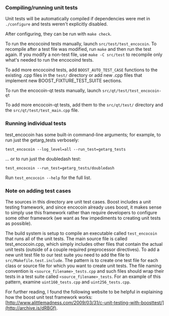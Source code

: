 ### Compiling/running unit tests

Unit tests will be automatically compiled if dependencies were met in `./configure`
and tests weren't explicitly disabled.

After configuring, they can be run with `make check`.

To run the encocoind tests manually, launch `src/test/test_encocoin`. To recompile
after a test file was modified, run `make` and then run the test again. If you
modify a non-test file, use `make -C src/test` to recompile only what's needed
to run the encocoind tests.

To add more encocoind tests, add `BOOST_AUTO_TEST_CASE` functions to the existing
.cpp files in the `test/` directory or add new .cpp files that
implement new BOOST_FIXTURE_TEST_SUITE sections.

To run the encocoin-qt tests manually, launch `src/qt/test/test_encocoin-qt`

To add more encocoin-qt tests, add them to the `src/qt/test/` directory and
the `src/qt/test/test_main.cpp` file.

### Running individual tests

test_encocoin has some built-in command-line arguments; for
example, to run just the getarg_tests verbosely:

    test_encocoin --log_level=all --run_test=getarg_tests

... or to run just the doubledash test:

    test_encocoin --run_test=getarg_tests/doubledash

Run `test_encocoin --help` for the full list.

### Note on adding test cases

The sources in this directory are unit test cases.  Boost includes a
unit testing framework, and since encocoin already uses boost, it makes
sense to simply use this framework rather than require developers to
configure some other framework (we want as few impediments to creating
unit tests as possible).

The build system is setup to compile an executable called `test_encocoin`
that runs all of the unit tests.  The main source file is called
test_encocoin.cpp, which simply includes other files that contain the
actual unit tests (outside of a couple required preprocessor
directives). To add a new unit test file to our test suite you need
to add the file to `src/Makefile.test.include`. The pattern is to
create one test file for each class or source file for which you want
to create unit tests.  The file naming convention is
`<source_filename>_tests.cpp` and such files should wrap their tests
in a test suite called `<source_filename>_tests`.  For an example of
this pattern, examine `uint160_tests.cpp` and `uint256_tests.cpp`.

For further reading, I found the following website to be helpful in
explaining how the boost unit test framework works:
[http://www.alittlemadness.com/2009/03/31/c-unit-testing-with-boosttest/](http://archive.is/dRBGf).
